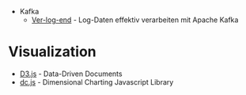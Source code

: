 

* Kafka
  - [Ver-log-end](https://www.innoq.com/de/articles/2013/08/log-daten-verarbeiten-mit-kafka/) - Log-Daten effektiv verarbeiten mit Apache Kafka 

# Visualization 
 * [D3.js](d3js.org) - Data-Driven Documents
 * [dc.js](https://dc-js.github.io/dc.js/) - Dimensional Charting Javascript Library

